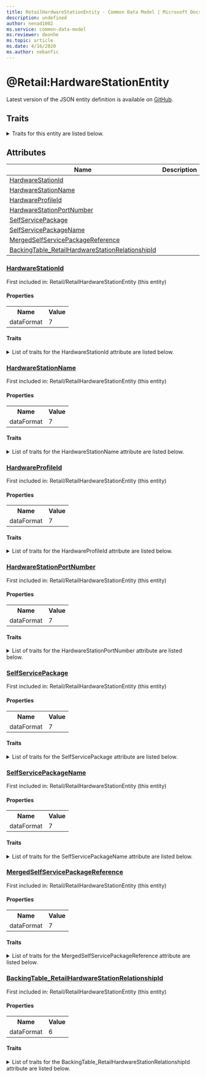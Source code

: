 ```yaml
---
title: RetailHardwareStationEntity - Common Data Model | Microsoft Docs
description: undefined
author: nenad1002
ms.service: common-data-model
ms.reviewer: deonhe
ms.topic: article
ms.date: 4/16/2020
ms.author: nebanfic
---
```


# @Retail:HardwareStationEntity

  
 Latest version of the JSON entity definition is available on <a href="https://github.com/Microsoft/CDM/tree/master/schemaDocuments/core/erp/Entities/Commerce/Retail/RetailHardwareStationEntity.cdm.json" target="_blank">GitHub</a>.  

## Traits

<details>
<summary>Traits for this entity are listed below.  
</summary>

**is.CDM.entityVersion**  
  <table><tr><th>Parameter</th><th>Value</th><th>Data type</th><th>Explanation</th></tr><tr><td>versionNumber</td><td>"1.0.0"</td><td>string</td><td>semantic version number of the entity</td></tr></table>

**is.Application.releaseVersion**  
  <table><tr><th>Parameter</th><th>Value</th><th>Data type</th><th>Explanation</th></tr><tr><td>releaseVersion</td><td>"10.0.13.0"</td><td>string</td><td>semantic version number of the application introducing this entity</td></tr></table>

**is.localized.displayedAs**  
  Holds the list of language specific display text for an object.  <table><tr><th>Parameter</th><th>Value</th><th>Data type</th><th>Explanation</th></tr><tr><td>localizedDisplayText</td><td><table><tr><th>languageTag</th><th>displayText</th></tr><tr><td>en</td><td>@Retail:HardwareStationEntity</td></tr></table></td><td>entity</td><td>a reference to the constant entity holding the list of localized text</td></tr></table>

</details>

## Attributes

|Name|Description|First Included in Entity|
|---|---|---|
|[HardwareStationId](#HardwareStationId)||<a href="RetailHardwareStationEntity.md" target="_blank">Retail/RetailHardwareStationEntity</a>|
|[HardwareStationName](#HardwareStationName)||<a href="RetailHardwareStationEntity.md" target="_blank">Retail/RetailHardwareStationEntity</a>|
|[HardwareProfileId](#HardwareProfileId)||<a href="RetailHardwareStationEntity.md" target="_blank">Retail/RetailHardwareStationEntity</a>|
|[HardwareStationPortNumber](#HardwareStationPortNumber)||<a href="RetailHardwareStationEntity.md" target="_blank">Retail/RetailHardwareStationEntity</a>|
|[SelfServicePackage](#SelfServicePackage)||<a href="RetailHardwareStationEntity.md" target="_blank">Retail/RetailHardwareStationEntity</a>|
|[SelfServicePackageName](#SelfServicePackageName)||<a href="RetailHardwareStationEntity.md" target="_blank">Retail/RetailHardwareStationEntity</a>|
|[MergedSelfServicePackageReference](#MergedSelfServicePackageReference)||<a href="RetailHardwareStationEntity.md" target="_blank">Retail/RetailHardwareStationEntity</a>|
|[BackingTable_RetailHardwareStationRelationshipId](#BackingTable_RetailHardwareStationRelationshipId)||<a href="RetailHardwareStationEntity.md" target="_blank">Retail/RetailHardwareStationEntity</a>|

### <a href=#HardwareStationId name="HardwareStationId">HardwareStationId</a>

First included in: Retail/RetailHardwareStationEntity (this entity)  

#### Properties

<table><tr><th>Name</th><th>Value</th></tr><tr><td>dataFormat</td><td>7</td></tr></table>

#### Traits

<details>
<summary>List of traits for the HardwareStationId attribute are listed below.</summary>

**is.dataFormat.character**  
**is.dataFormat.big**  
**is.dataFormat.array**  
**is.dataFormat.character**  
**is.dataFormat.array**  
</details>

### <a href=#HardwareStationName name="HardwareStationName">HardwareStationName</a>

First included in: Retail/RetailHardwareStationEntity (this entity)  

#### Properties

<table><tr><th>Name</th><th>Value</th></tr><tr><td>dataFormat</td><td>7</td></tr></table>

#### Traits

<details>
<summary>List of traits for the HardwareStationName attribute are listed below.</summary>

**is.dataFormat.character**  
**is.dataFormat.big**  
**is.dataFormat.array**  
**is.dataFormat.character**  
**is.dataFormat.array**  
</details>

### <a href=#HardwareProfileId name="HardwareProfileId">HardwareProfileId</a>

First included in: Retail/RetailHardwareStationEntity (this entity)  

#### Properties

<table><tr><th>Name</th><th>Value</th></tr><tr><td>dataFormat</td><td>7</td></tr></table>

#### Traits

<details>
<summary>List of traits for the HardwareProfileId attribute are listed below.</summary>

**is.dataFormat.character**  
**is.dataFormat.big**  
**is.dataFormat.array**  
**is.dataFormat.character**  
**is.dataFormat.array**  
</details>

### <a href=#HardwareStationPortNumber name="HardwareStationPortNumber">HardwareStationPortNumber</a>

First included in: Retail/RetailHardwareStationEntity (this entity)  

#### Properties

<table><tr><th>Name</th><th>Value</th></tr><tr><td>dataFormat</td><td>7</td></tr></table>

#### Traits

<details>
<summary>List of traits for the HardwareStationPortNumber attribute are listed below.</summary>

**is.dataFormat.character**  
**is.dataFormat.big**  
**is.dataFormat.array**  
**is.dataFormat.character**  
**is.dataFormat.array**  
</details>

### <a href=#SelfServicePackage name="SelfServicePackage">SelfServicePackage</a>

First included in: Retail/RetailHardwareStationEntity (this entity)  

#### Properties

<table><tr><th>Name</th><th>Value</th></tr><tr><td>dataFormat</td><td>7</td></tr></table>

#### Traits

<details>
<summary>List of traits for the SelfServicePackage attribute are listed below.</summary>

**is.dataFormat.character**  
**is.dataFormat.big**  
**is.dataFormat.array**  
**is.dataFormat.character**  
**is.dataFormat.array**  
</details>

### <a href=#SelfServicePackageName name="SelfServicePackageName">SelfServicePackageName</a>

First included in: Retail/RetailHardwareStationEntity (this entity)  

#### Properties

<table><tr><th>Name</th><th>Value</th></tr><tr><td>dataFormat</td><td>7</td></tr></table>

#### Traits

<details>
<summary>List of traits for the SelfServicePackageName attribute are listed below.</summary>

**is.dataFormat.character**  
**is.dataFormat.big**  
**is.dataFormat.array**  
**is.dataFormat.character**  
**is.dataFormat.array**  
</details>

### <a href=#MergedSelfServicePackageReference name="MergedSelfServicePackageReference">MergedSelfServicePackageReference</a>

First included in: Retail/RetailHardwareStationEntity (this entity)  

#### Properties

<table><tr><th>Name</th><th>Value</th></tr><tr><td>dataFormat</td><td>7</td></tr></table>

#### Traits

<details>
<summary>List of traits for the MergedSelfServicePackageReference attribute are listed below.</summary>

**is.dataFormat.character**  
**is.dataFormat.big**  
**is.dataFormat.array**  
**is.dataFormat.character**  
**is.dataFormat.array**  
</details>

### <a href=#BackingTable_RetailHardwareStationRelationshipId name="BackingTable_RetailHardwareStationRelationshipId">BackingTable_RetailHardwareStationRelationshipId</a>

First included in: Retail/RetailHardwareStationEntity (this entity)  

#### Properties

<table><tr><th>Name</th><th>Value</th></tr><tr><td>dataFormat</td><td>6</td></tr></table>

#### Traits

<details>
<summary>List of traits for the BackingTable_RetailHardwareStationRelationshipId attribute are listed below.</summary>

**is.dataFormat.character**  
**is.dataFormat.big**  
**is.dataFormat.array**  
**is.dataFormat.guid**  
**means.identity.entityId**  
**is.linkedEntity.identifier**  
Marks the attribute(s) that hold foreign key references to a linked (used as an attribute) entity. This attribute is added to the resolved entity to enumerate the referenced entities.  <table><tr><th>Parameter</th><th>Value</th><th>Data type</th><th>Explanation</th></tr><tr><td>entityReferences</td><td>empty table</td><td>entity</td><td>a reference to the constant entity holding the list of entity references</td></tr></table>

**is.dataFormat.guid**  
**is.dataFormat.character**  
**is.dataFormat.array**  
</details>
